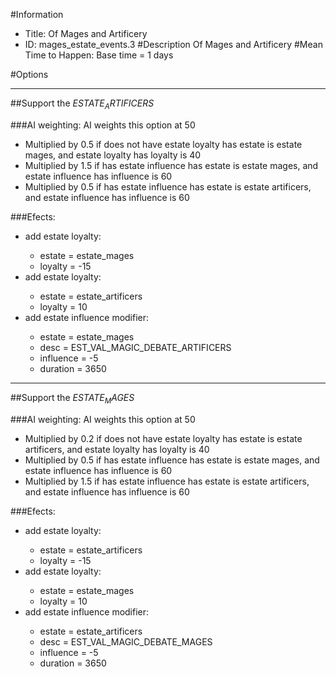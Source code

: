 #Information
 - Title: Of Mages and Artificery
 - ID: mages_estate_events.3
#Description
Of Mages and Artificery
#Mean Time to Happen:
Base time = 1 days

#Options

___
##Support the $ESTATE_ARTIFICERS$

###AI weighting:
AI weights this option at 50
 - Multiplied by 0.5 if does not have estate loyalty has estate is estate mages, and estate loyalty has loyalty is 40
 - Multiplied by 1.5 if has estate influence has estate is estate mages, and estate influence has influence is 60
 - Multiplied by 0.5 if has estate influence has estate is estate artificers, and estate influence has influence is 60


###Efects:<ul><li>add estate loyalty:</li><ul><li>estate = estate_mages</li><li>loyalty = -15</li></ul><li>add estate loyalty:</li><ul><li>estate = estate_artificers</li><li>loyalty = 10</li></ul><li>add estate influence modifier:</li><ul><li>estate = estate_mages</li><li>desc = EST_VAL_MAGIC_DEBATE_ARTIFICERS</li><li>influence = -5</li><li>duration = 3650</li></ul></ul>

___
##Support the $ESTATE_MAGES$

###AI weighting:
AI weights this option at 50
 - Multiplied by 0.2 if does not have estate loyalty has estate is estate artificers, and estate loyalty has loyalty is 40
 - Multiplied by 0.5 if has estate influence has estate is estate mages, and estate influence has influence is 60
 - Multiplied by 1.5 if has estate influence has estate is estate artificers, and estate influence has influence is 60


###Efects:<ul><li>add estate loyalty:</li><ul><li>estate = estate_artificers</li><li>loyalty = -15</li></ul><li>add estate loyalty:</li><ul><li>estate = estate_mages</li><li>loyalty = 10</li></ul><li>add estate influence modifier:</li><ul><li>estate = estate_artificers</li><li>desc = EST_VAL_MAGIC_DEBATE_MAGES</li><li>influence = -5</li><li>duration = 3650</li></ul></ul>
